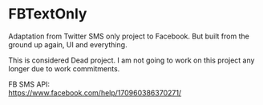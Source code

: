# FBTextOnly
Adaptation from Twitter SMS only project to Facebook. But built from the ground up again, UI and everything.

This is considered Dead project. I am not going to work on this project any longer due to work commitments.

FB SMS API:
<br/>
https://www.facebook.com/help/170960386370271/
